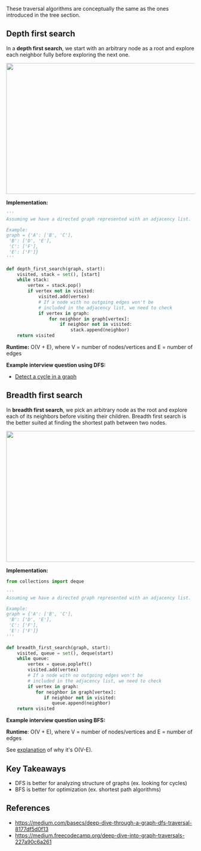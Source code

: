 These traversal algorithms are conceptually the same as the ones introduced in the tree section.

## Depth first search
In a **depth first search**, we start with an arbitrary node as a root and explore each neighbor fully before exploring the next one. 

<img src="https://i.imgur.com/pkvWwSF.png" width="544" height="350"/>

**Implementation:**
```python
'''
Assuming we have a directed graph represented with an adjacency list.

Example:
graph = {'A': ['B', 'C'],  
 'B': ['D', 'E'],  
 'C': ['F'],  
 'E': ['F']}
'''
  
def depth_first_search(graph, start):  
    visited, stack = set(), [start] 
    while stack:
        vertex = stack.pop()
        if vertex not in visited:
            visited.add(vertex)
            # If a node with no outgoing edges won't be 
            # included in the adjacency list, we need to check
            if vertex in graph:
                for neighbor in graph[vertex]:
                    if neighbor not in visited:
                        stack.append(neighbor)
    return visited
```

**Runtime:** O(V + E), where V = number of nodes/vertices and E = number of edges

**Example interview question using DFS:**
* [Detect a cycle in a graph](https://www.geeksforgeeks.org/detect-cycle-in-a-graph/) 

## Breadth first search
In **breadth first search**, we pick an arbitrary node as the root and explore each of its neighbors before visiting their children. Breadth first search is the better suited at finding the shortest path between two nodes.

<img src="https://i.imgur.com/S0369iR.png" width="679" height="350"/>

**Implementation:**
```python
from collections import deque

'''
Assuming we have a directed graph represented with an adjacency list.

Example:
graph = {'A': ['B', 'C'],  
 'B': ['D', 'E'],  
 'C': ['F'],  
 'E': ['F']}
'''
  
def breadth_first_search(graph, start):  
    visited, queue = set(), deque(start)
    while queue:
        vertex = queue.popleft()
        visited.add(vertex)
        # If a node with no outgoing edges won't be 
        # included in the adjacency list, we need to check
        if vertex in graph:
           for neighbor in graph[vertex]:
              if neighbor not in visited:
                 queue.append(neighbor)
    return visited
```


**Example interview question using BFS:**


**Runtime**: O(V + E), where V = number of nodes/vertices and E = number of edges

See [explanation](https://www.quora.com/Why-is-the-complexity-of-DFS-O-V+E) of why it's O(V-E).

## Key Takeaways
* DFS is better for analyzing structure of graphs (ex. looking for cycles)
* BFS is better for optimization (ex. shortest path algorithms)

## References

* https://medium.com/basecs/deep-dive-through-a-graph-dfs-traversal-8177df5d0f13
* https://medium.freecodecamp.org/deep-dive-into-graph-traversals-227a90c6a261
